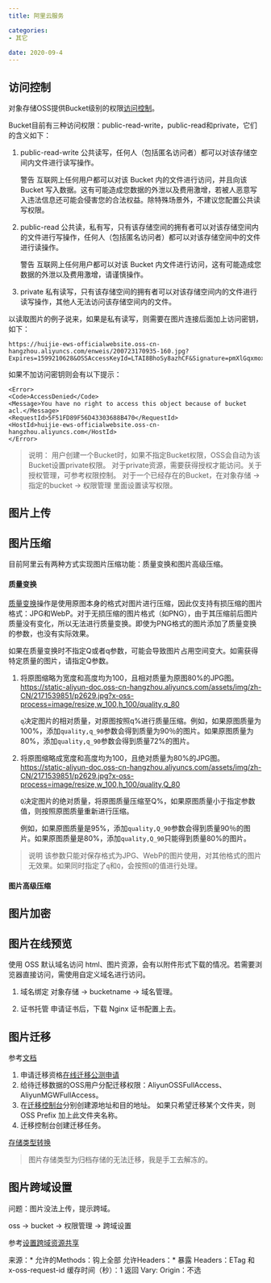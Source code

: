 ```yaml
---
title: 阿里云服务

categories:
- 其它

date: 2020-09-4
---
```


## 访问控制
对象存储OSS提供Bucket级别的权限[访问控制](https://help.aliyun.com/document_detail/31954.html?spm=5176.8466010.acl.1.615e1450N7b9g0)。

Bucket目前有三种访问权限：public-read-write，public-read和private，它们的含义如下：
1. public-read-write
    公共读写，任何人（包括匿名访问者）都可以对该存储空间内文件进行读写操作。

    警告 互联网上任何用户都可以对该 Bucket 内的文件进行访问，并且向该 Bucket 写入数据。这有可能造成您数据的外泄以及费用激增，若被人恶意写入违法信息还可能会侵害您的合法权益。除特殊场景外，不建议您配置公共读写权限。

1. public-read
    公共读，私有写，只有该存储空间的拥有者可以对该存储空间内的文件进行写操作，任何人（包括匿名访问者）都可以对该存储空间中的文件进行读操作。

    警告 互联网上任何用户都可以对该 Bucket 内文件进行访问，这有可能造成您数据的外泄以及费用激增，请谨慎操作。

1. private
    私有读写，只有该存储空间的拥有者可以对该存储空间内的文件进行读写操作，其他人无法访问该存储空间内的文件。

以读取图片的例子说来，如果是私有读写，则需要在图片连接后面加上访问密钥，如下：

```
https://huijie-ews-officialwebsite.oss-cn-hangzhou.aliyuncs.com/enweis/200723170935-160.jpg?Expires=1599210628&OSSAccessKeyId=LTAI8BhoSy8azhCF&Signature=pmXlGqxmox%2FwKezSyomDxoOZSMg%3D
```

如果不加访问密钥则会有以下提示：

```
<Error>
<Code>AccessDenied</Code>
<Message>You have no right to access this object because of bucket acl.</Message>
<RequestId>5F51FD89F56D43303688B470</RequestId>
<HostId>huijie-ews-officialwebsite.oss-cn-hangzhou.aliyuncs.com</HostId>
</Error>
```

> 说明：
> 用户创建一个Bucket时，如果不指定Bucket权限，OSS会自动为该Bucket设置private权限。
> 对于private资源，需要获得授权才能访问。关于授权管理，可参考权限控制。
> 对于一个已经存在的Bucket，在对象存储 -> 指定的bucket -> 权限管理 里面设置读写权限。

## 图片上传

## 图片压缩
目前阿里云有两种方式实现图片压缩功能：质量变换和图片高级压缩。

#### 质量变换
[质量变换](https://help.aliyun.com/document_detail/44705.html?spm=a2c4g.11186623.4.3.64e41729322Z12)操作是使用原图本身的格式对图片进行压缩，因此仅支持有损压缩的图片格式：JPG和WebP。对于无损压缩的图片格式（如PNG），由于其压缩前后图片质量没有变化，所以无法进行质量变换。即使为PNG格式的图片添加了质量变换的参数，也没有实际效果。

如果在质量变换时不指定Q或者q参数，可能会导致图片占用空间变大。如需获得特定质量的图片，请指定Q参数。

1. 将原图缩略为宽度和高度均为100，且相对质量为原图80%的JPG图。
    https://static-aliyun-doc.oss-cn-hangzhou.aliyuncs.com/assets/img/zh-CN/2171539851/p2629.jpg?x-oss-process=image/resize,w_100,h_100/quality,q_80

    `q`决定图片的相对质量，对原图按照q%进行质量压缩。例如，如果原图质量为100%，添加`quality,q_90`参数会得到质量为90％的图片。如果原图质量为80%，添加`quality,q_90`参数会得到质量72%的图片。

1. 将原图缩略成宽度和高度均为100，且绝对质量为80%的JPG图。
    https://static-aliyun-doc.oss-cn-hangzhou.aliyuncs.com/assets/img/zh-CN/2171539851/p2629.jpg?x-oss-process=image/resize,w_100,h_100/quality,Q_80

    `Q`决定图片的绝对质量，将原图质量压缩至Q%，如果原图质量小于指定参数值，则按照原图质量重新进行压缩。

    例如，如果原图质量是95%，添加`quality,Q_90`参数会得到质量90％的图片。如果原图质量是80%，添加`quality,Q_90`只能得到质量80%的图片。

> 说明 该参数只能对保存格式为JPG、WebP的图片使用，对其他格式的图片无效果。如果同时指定了`q`和`Q`，会按照`Q`的值进行处理。

#### 图片高级压缩

## 图片加密

## 图片在线预览
使用 OSS 默认域名访问 html、图片资源，会有以附件形式下载的情况。若需要浏览器直接访问，需使用自定义域名进行访问。

1. 域名绑定
    对象存储 -> bucketname -> 域名管理。

1. 证书托管
    申请证书后，下载 Nginx 证书配置上去。

## 图片迁移
参考[文档](https://help.aliyun.com/document_detail/95074.html?spm=a2c4g.11186623.6.550.79154accS5qoSS)

1. 申请迁移资格[在线迁移公测申请](https://page.aliyun.com/form/act998591440/index.htm?spm=5176.a2c3g.0.0.228c3d89NRZqzm)
1. 给待迁移数据的OSS用户分配迁移权限：AliyunOSSFullAccess、AliyunMGWFullAccess。
1. 在[迁移控制台](https://mgw.console.aliyun.com/?spm=a2c4g.11186623.2.12.70f7614ccmJkHM#/job?_k=6w2hbo)分别创建源地址和目的地址。
    如果只希望迁移某个文件夹，则 OSS Prefix 加上此文件夹名称。
1. 迁移控制台创建迁移任务。

[存储类型转换](https://help.aliyun.com/document_detail/90090.html?spm=a2c4g.11186623.4.2.69157f85oBY3jH)

> 图片存储类型为归档存储的无法迁移，我是手工去解冻的。

## 图片跨域设置
问题：图片没法上传，提示跨域。

oss -> bucket -> 权限管理 -> 跨域设置

参考[设置跨域资源共享](https://help.aliyun.com/document_detail/31870.html?spm=5176.8466060.cors.1.6d6e1450ab9CBj)

来源：*
允许的Methods：钩上全部
允许Headers：*
暴露 Headers：ETag 和 x-oss-request-id
缓存时间（秒）：1
返回 Vary: Origin：不选